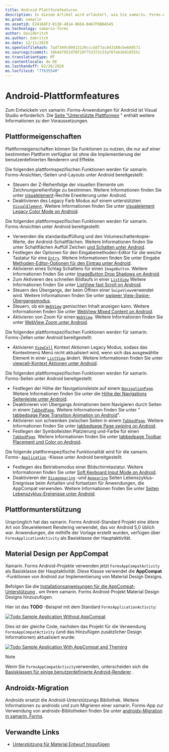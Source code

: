 ```yaml
---
title: Android-Plattformfeatures
description: In diesem Artikel wird erläutert, wie Sie xamarin. Forms-Anwendungen Android-spezifische Funktionen hinzufügen.
ms.prod: xamarin
ms.assetid: E24168F3-0138-4814-86EA-B467F6B8A545
ms.technology: xamarin-forms
author: davidbritch
ms.author: dabritch
ms.date: 12/11/2019
ms.openlocfilehash: 7ad7349c89913129cccdd77ac843188cbe668571
ms.sourcegitcommit: 10b4d7952d78f20f753372c53af6feb16918555c
ms.translationtype: MT
ms.contentlocale: de-DE
ms.lasthandoff: 02/26/2020
ms.locfileid: "77635540"
---
```

# <a name="android-platform-features"></a>Android-Plattformfeatures

Zum Entwickeln von xamarin. Forms-Anwendungen für Android ist Visual Studio erforderlich. Die [Seite "Unterstützte Plattformen](~/get-started/supported-platforms.md) " enthält weitere Informationen zu den Voraussetzungen.

## <a name="platform-specifics"></a>Plattformeigenschaften

Plattformeigenschaften können Sie Funktionen zu nutzen, die nur auf einer bestimmten Plattform verfügbar ist ohne die Implementierung der benutzerdefinierten Renderern und Effekte.

Die folgenden plattformspezifischen Funktionen werden für xamarin. Forms-Ansichten,-Seiten und-Layouts unter Android bereitgestellt:

- Steuern der Z-Reihenfolge der visuellen Elemente um Zeichnungsreihenfolge zu bestimmen. Weitere Informationen finden Sie unter [visualelement](visualelement-elevation.md)-Rechte Erweiterung unter Android.
- Deaktivieren des Legacy Farb Modus auf einem unterstützten [`VisualElement`](xref:Xamarin.Forms.VisualElement). Weitere Informationen finden Sie unter [visualelement Legacy Color Mode on Android](legacy-color-mode.md).

Die folgenden plattformspezifischen Funktionen werden für xamarin. Forms-Ansichten unter Android bereitgestellt:

- Verwenden die standardauffüllung und den Volumeschattenkopie-Werte, der Android-Schaltflächen. Weitere Informationen finden Sie unter Schaltflächen Auffüll Zeichen [und Schatten unter Android](button-padding-shadow.md).
- Festlegen der Optionen für den Eingabemethoden-Editor für die weiche Tastatur für eine [`Entry`](xref:Xamarin.Forms.Entry). Weitere Informationen finden Sie unter Eingabe [Methoden-Editor-Optionen für den Eintrag unter Android](entry-ime-options.md).
- Aktivieren eines Schlag Schattens für einen `ImageButton`. Weitere Informationen finden Sie unter [ImageButton Drop Shadows on Android](imagebutton-drop-shadow.md).
- Zum Aktivieren des schnellen Bildlaufs in einer [`ListView`](xref:Xamarin.Forms.ListView) Weitere Informationen finden Sie unter [ListView fast Scroll on Android](listview-fast-scrolling.md).
- Steuern des Übergangs, der beim Öffnen einer `SwipeView`verwendet wird. Weitere Informationen finden Sie unter [swipeer View-Swipe-Übergangsmodus](swipeview-swipetransitionmode.md).
- Steuern, ob ein [`WebView`](xref:Xamarin.Forms.WebView) gemischten Inhalt anzeigen kann. Weitere Informationen finden Sie unter [WebView Mixed Content on Android](webview-mixed-content.md).
- Aktivieren von Zoom für einen [`WebView`](xref:Xamarin.Forms.WebView). Weitere Informationen finden Sie unter [WebView Zoom unter Android](webview-zoom-controls.md).

Die folgenden plattformspezifischen Funktionen werden für xamarin. Forms-Zellen unter Android bereitgestellt:

- Aktivieren [`ViewCell`](xref:Xamarin.Forms.ViewCell) Kontext Aktionen Legacy Modus, sodass das Kontextmenü Menü nicht aktualisiert wird, wenn sich das ausgewählte Element in einer [`ListView`](xref:Xamarin.Forms.ListView) ändert. Weitere Informationen finden Sie unter [viewcell-Kontext Aktionen unter Android](viewcell-context-actions.md).

Die folgenden plattformspezifischen Funktionen werden für xamarin. Forms-Seiten unter Android bereitgestellt:

- Festlegen der Höhe der Navigationsleiste auf einem [`NavigationPage`](xref:Xamarin.Forms.NavigationPage). Weitere Informationen finden Sie unter die [Höhe der Navigations Seitenleiste unter Android](navigationpage-bar-height.md).
- Deaktivieren von Übergangs Animationen beim Navigieren durch Seiten in einem [`TabbedPage`](xref:Xamarin.Forms.TabbedPage). Weitere Informationen finden Sie unter " [tabbedpage Page Transition Animation on Android](tabbedpage-transition-animations.md)".
- Aktivieren von schwenken zwischen Seiten in einem [`TabbedPage`](xref:Xamarin.Forms.TabbedPage). Weitere Informationen finden Sie unter [tabbedpage Page swiping on Android](tabbedpage-page-swiping.md).
- Festlegen der Symbolleisten Platzierung und-Farbe für einen [`TabbedPage`](xref:Xamarin.Forms.TabbedPage). Weitere Informationen finden Sie unter [tabbedpage Toolbar Placement und Color on Android](tabbedpage-toolbar-placement-color.md).

Die folgende plattformspezifische Funktionalität wird für die xamarin. Forms- [`Application`](xref:Xamarin.Forms.Application) -Klasse unter Android bereitgestellt:

- Festlegen des Betriebsmodus einer Bildschirmtastatur. Weitere Informationen finden Sie unter [Soft Keyboard Input Mode on Android](soft-keyboard-input-mode.md).
- Deaktivieren der [`Disappearing`](xref:Xamarin.Forms.Page.Appearing) -und [`Appearing`](xref:Xamarin.Forms.Page.Appearing) Seiten Lebenszyklus-Ereignisse beim Anhalten und fortsetzen für Anwendungen, die AppCompat verwenden. Weitere Informationen finden Sie unter [Seiten Lebenszyklus-Ereignisse unter Android](page-lifecycle-events.md).

## <a name="platform-support"></a>Plattformunterstützung

Ursprünglich hat das xamarin. Forms Android-Standard Projekt eine ältere Art von Steuerelement Rendering verwendet, das vor Android 5,0 üblich war. Anwendungen, die mithilfe der Vorlage erstellt wurden, verfügen über `FormsApplicationActivity` als Basisklasse der Hauptaktivität.

## <a name="material-design-via-appcompat"></a>Material Design per AppCompat

Xamarin. Forms Android-Projekte verwenden jetzt `FormsAppCompatActivity` als Basisklasse der Hauptaktivität. Diese Klasse verwendet die **AppCompat** -Funktionen von Android zur Implementierung von Material Design Designs.

Befolgen Sie die [Installationsanweisungen für die AppCompat-Unterstützung](appcompat-material-design.md) , um Ihrem xamarin. Forms Android-Projekt Material Design Designs hinzuzufügen.

Hier ist das **TODO** -Beispiel mit dem Standard `FormsApplicationActivity`:

[![](images/before-appcompat-sml.png "Todo Sample Application Without AppCompat")](images/before-appcompat.png#lightbox "Todo Sample Application Without AppCompat")

Dies ist der gleiche Code, nachdem das Projekt für die Verwendung `FormsAppCompatActivity` (und das Hinzufügen zusätzlicher Design Informationen) aktualisiert wurde:

[![](images/post-appcompat-sml.png "Todo Sample Application With AppCompat and Theming")](images/post-appcompat.png#lightbox "Todo Sample Application With AppCompat and Theming")

> [!NOTE]
> Wenn Sie `FormsAppCompatActivity`verwenden, unterscheiden sich die [Basisklassen für einige benutzerdefinierte Android-Renderer](~/xamarin-forms/app-fundamentals/custom-renderer/renderers.md) .

## <a name="androidx-migration"></a>Androidx-Migration

Androidx ersetzt die Android-Unterstützungs Bibliothek. Weitere Informationen zu androidx und zum Migrieren einer xamarin. Forms-App zur Verwendung von androidx-Bibliotheken finden Sie unter [androidx-Migration in xamarin. Forms](~/xamarin-forms/platform/android/androidx-migration.md).

## <a name="related-links"></a>Verwandte Links

- [Unterstützung für Material Entwurf hinzufügen](appcompat-material-design.md)
